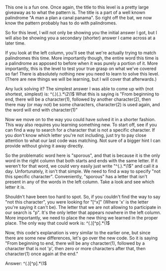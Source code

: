 This one is a fun one. Once again, the title to this level is a pretty large giveaway as to what the pattern is. The title is a part of a well known palindrome "A man a plan a canal panama". So right off the bat, we now know the pattern probably has to do with palindromes.

So for this level, I will not only be showing you the initial answer I got, but I will also be showing you a secondary (shorter) answer I came across at a later time.

If you look at the left column, you'll see that we're actually trying to match palindromes this time. More importantly  though, the entire word this time is a palindrome as apposed to before when it was purely a portion of it. More importantly, this is the level to test your true grasp on what we've covered so far! There is absolutely nothing new you need to learn to solve this level. (There are new things we will be learning, but I will cover that afterwards.)

Any luck solving it? The simplest answer I was able to come up with (not shortest, simplest) is: ^(.)(.).*\2\1$ 
What this is saying is "From beginning to end, there will be a character(1), followed by another character(2), then there may (or may not) be some characters, character(2) is used again, and the word will end with character(1)"

Now we move on to the way you could have solved it in a shorter fashion. This way also requires you learning something new. To start off, see if you can find a way to search for a character that is not a specific character. If you don't know which letter you're not including, just try to pay close attention to what our last code was matching. Not sure of a bigger hint I can provide without giving it away directly.

So the problematic word here is "sporous", and that is because it is the only word in the right column that both starts and ends with the same letter. If it weren't for that word, we could very easily just write "^(.).*\1$" and call it a day. Unfortunately, it isn't that simple. We need to find a way to specify "not this specific character". Conveniently, "sporous" has a letter that isn't present in any of the words in the left column. Take a look and see which letter it is.

Shouldn't have been too hard to spot. So, if you couldn't find the way to say "not this character", you were looking for "[^x]" (Where 'x' is the letter you're saying it can't be). The letter that we are not allowing to participate in our search is "p". It's the only letter that appears nowhere in the left column. More importantly, we need to place the new thing we learned in the proper place. The only way that could work is: ^(.)[^p].*\1$

Now, this code's explanation is very similar to the earlier one, but since there are some new differences, let's go over the new code. So it is saying "From beginning to end, there will be any character(1), followed by a character that is not 'p', then zero or more characters after that, then character(1) once again at the end."

Answer: ^(.)[^p].*\1$
